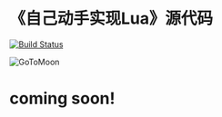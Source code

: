 # 《自己动手实现Lua》源代码


[![Build Status](https://travis-ci.org/zxh0/luago-book.svg?branch=master)](https://travis-ci.org/zxh0/luago-book)


![GoToMoon](https://github.com/zxh0/luago-book/raw/master/GoToMoon.jpg)


# coming soon!
